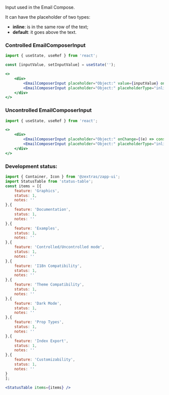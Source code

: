 <!--
SPDX-FileCopyrightText: 2021 Zextras <https://www.zextras.com>

SPDX-License-Identifier: AGPL-3.0-only
-->

Input used in the Email Compose.

It can have the placeholder of two types:
+ **inline**: is in the same row of the text;
+ **default**: it goes above the text.

### Controlled EmailComposerInput

```jsx
import { useState, useRef } from 'react';

const [inputValue, setInputValue] = useState('');

<>
    <div>
        <EmailComposerInput placeholder="Object:" value={inputValue} onChange={(e) => setInputValue(e.target.value)} />
        <EmailComposerInput placeholder="Object:" placeholderType="inline" value={inputValue} onChange={(e) => setInputValue(e.target.value)} />
    </div>
</>
```

### Uncontrolled EmailComposerInput

```jsx
import { useState, useRef } from 'react';

<>
    <div>
        <EmailComposerInput placeholder="Object:" onChange={(e) => console.log("change", e.target.value)} />
        <EmailComposerInput placeholder="Object:" placeholderType="inline" onChange={(e) => console.log("change", e.target.value)} />
    </div>
</>
```

### Development status:
```jsx noEditor
import { Container, Icon } from '@zextras/zapp-ui';
import StatusTable from 'status-table';
const items = [{
    feature: 'Graphics',
    status: 1,
    notes: ''
},{
    feature: 'Documentation',
    status: 1,
    notes: ''
},{
    feature: 'Examples',
    status: 1,
    notes: ''
},{
    feature: 'Controlled/Uncontrolled mode',
    status: 1,
    notes: ''
},{
    feature: 'I18n Compatibility',
    status: 1,
    notes: ''
},{
    feature: 'Theme Compatibility',
    status: 1,
    notes: ''
},{
    feature: 'Dark Mode',
    status: 1,
    notes: ''
},{
    feature: 'Prop Types',
    status: 1,
    notes: ''
},{
    feature: 'Index Export',
    status: 1,
    notes: ''
},{
    feature: 'Customizability',
    status: 1,
    notes: ''
}
];

<StatusTable items={items} />

```